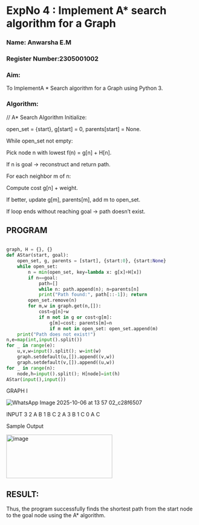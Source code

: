 <h1>ExpNo 4 : Implement A* search algorithm for a Graph</h1> 
<h3>Name: Anwarsha E.M       </h3>
<h3>Register Number:2305001002           </h3>
<H3>Aim:</H3>
<p>To ImplementA * Search algorithm for a Graph using Python 3.</p>
<H3>Algorithm:</H3>


// A* Search Algorithm
Initialize:

open_set = {start}, g[start] = 0, parents[start] = None.

While open_set not empty:

Pick node n with lowest f(n) = g[n] + H[n].

If n is goal → reconstruct and return path.

For each neighbor m of n:

Compute cost g[n] + weight.

If better, update g[m], parents[m], add m to open_set.

If loop ends without reaching goal → path doesn’t exist.

## PROGRAM
```python

graph, H = {}, {}
def AStar(start, goal):
    open_set, g, parents = [start], {start:0}, {start:None}
    while open_set:
        n = min(open_set, key=lambda x: g[x]+H[x])
        if n==goal:
            path=[]
            while n: path.append(n); n=parents[n]
            print("Path found:", path[::-1]); return
        open_set.remove(n)
        for m,w in graph.get(n,[]):
            cost=g[n]+w
            if m not in g or cost<g[m]:
                g[m]=cost; parents[m]=n
                if m not in open_set: open_set.append(m)
    print("Path does not exist!")
n,e=map(int,input().split())
for _ in range(e):
    u,v,w=input().split(); w=int(w)
    graph.setdefault(u,[]).append((v,w))
    graph.setdefault(v,[]).append((u,w))
for _ in range(n):
    node,h=input().split(); H[node]=int(h)
AStar(input(),input())
````
GRAPH I

![WhatsApp Image 2025-10-06 at 13 57 02_c28f6507](https://github.com/user-attachments/assets/b0678931-ceff-48f9-8a10-b17fac51cb26)

INPUT
3 2
A B 1
B C 2
A 3
B 1
C 0
A
C

Sample Output


<img width="280" height="115" alt="image" src="https://github.com/user-attachments/assets/bf0ff3e6-0056-4260-b30a-db83dfbe70f7" />





## RESULT:

Thus, the program successfully finds the shortest path from the start node to the goal node using the A* algorithm.
